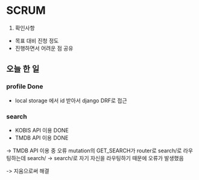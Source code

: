 # SCRUM
1. 확인사항
- 목표 대비 진청 정도
- 진행하면서 어려운 점 공유 


## 오늘 한 일
### profile Done
- local storage 에서 id 받아서 django DRF로 접근

### search
- KOBIS  API 이용 DONE
- TMDB API 이용 DONE

-> TMDB API 이용 중 오류
mutation의 GET_SEARCH가 router로 search/로 라우팅하는데
search/ -> search/로 자기 자신을 라우팅하기 때문에 오류가 발생했음

-> 지움으로써 해결 